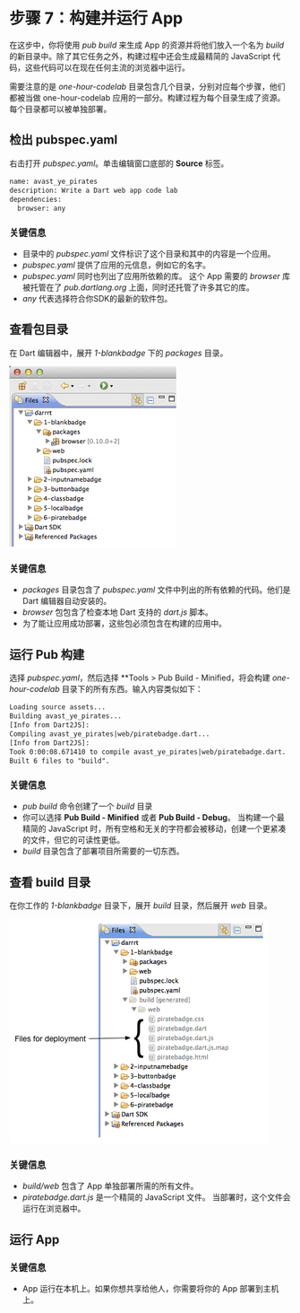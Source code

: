 # 步骤 7：构建并运行 App

在这步中，你将使用 *pub build* 来生成 App 的资源并将他们放入一个名为 *build* 的新目录中。除了其它任务之外，构建过程中还会生成最精简的 JavaScript 代码，这些代码可以在现在任何主流的浏览器中运行。

需要注意的是 *one-hour-codelab* 目录包含几个目录，分别对应每个步骤，他们都被当做 one-hour-codelab 应用的一部分。构建过程为每个目录生成了资源。每个目录都可以被单独部署。

## 检出 pubspec.yaml

右击打开 *pubspec.yaml*。单击编辑窗口底部的 **Source** 标签。

```
name: avast_ye_pirates
description: Write a Dart web app code lab
dependencies:
  browser: any
```

### 关键信息

* 目录中的 *pubspec.yaml* 文件标识了这个目录和其中的内容是一个应用。
* *pubspec.yaml* 提供了应用的元信息，例如它的名字。
* *pubspec.yaml* 同时也列出了应用所依赖的库。 这个 App 需要的 *browser* 库被托管在了 *pub.dartlang.org* 上面，同时还托管了许多其它的库。
* *any* 代表选择符合你SDK的最新的软件包。

## 查看包目录

在 Dart 编辑器中，展开 *1-blankbadge* 下的 *packages* 目录。

![pic1](images/learn-dart-in-minutes-build-and-run-pic1.png)

### 关键信息

* *packages* 目录包含了 *pubspec.yaml* 文件中列出的所有依赖的代码。他们是 Dart 编辑器自动安装的。
* *browser* 包包含了检查本地 Dart 支持的 *dart.js* 脚本。
* 为了能让应用成功部署，这些包必须包含在构建的应用中。

## 运行 Pub 构建

选择 *pubspec.yaml*，然后选择 **Tools > Pub Build - Minified，将会构建 *one-hour-codelab* 目录下的所有东西。输入内容类似如下：

```
Loading source assets...
Building avast_ye_pirates...
[Info from Dart2JS]:
Compiling avast_ye_pirates|web/piratebadge.dart...
[Info from Dart2JS]:
Took 0:00:08.671410 to compile avast_ye_pirates|web/piratebadge.dart.
Built 6 files to "build".
```

### 关键信息

* *pub build* 命令创建了一个 *build* 目录
* 你可以选择 **Pub Build - Minified** 或者 **Pub Build - Debug**。 当构建一个最精简的 JavaScript 时，所有空格和无关的字符都会被移动，创建一个更紧凑的文件，但它的可读性更低。
* *build* 目录包含了部署项目所需要的一切东西。

## 查看 build 目录

在你工作的 *1-blankbadge* 目录下，展开 *build* 目录，然后展开 *web* 目录。

![pic2](images/learn-dart-in-minutes-build-and-run-pic2.png)

### 关键信息

* *build/web* 包含了 App 单独部署所需的所有文件。
* *piratebadge.dart.js* 是一个精简的 JavaScript 文件。 当部署时，这个文件会运行在浏览器中。

## 运行 App

### 关键信息

* App 运行在本机上。如果你想共享给他人，你需要将你的 App 部署到主机上。
